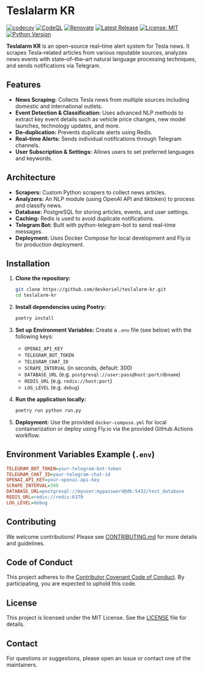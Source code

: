# Teslalarm KR

[![codecov](https://codecov.io/gh/devkoriel/teslalarm-kr/graph/badge.svg?token=I08064ZBM8)](https://codecov.io/gh/devkoriel/teslalarm-kr)
[![CodeQL](https://github.com/devkoriel/teslalarm-kr/actions/workflows/codeql.yml/badge.svg)](https://github.com/devkoriel/teslalarm-kr/actions/workflows/codeql.yml)
[![Renovate](https://img.shields.io/badge/renovate-enabled-brightgreen.svg)](https://renovatebot.com/)
[![Latest Release](https://img.shields.io/github/release/devkoriel/teslalarm-kr.svg)](https://github.com/devkoriel/teslalarm-kr/releases)
[![License: MIT](https://img.shields.io/badge/License-MIT-yellow.svg)](https://opensource.org/licenses/MIT)
[![Python Version](https://img.shields.io/badge/python-3.13-blue.svg)](https://www.python.org/)

**Teslalarm KR** is an open–source real–time alert system for Tesla news. It scrapes Tesla–related articles from various reputable sources, analyzes news events with state–of–the–art natural language processing techniques, and sends notifications via Telegram.

## Features

-   **News Scraping:** Collects Tesla news from multiple sources including domestic and international outlets.
-   **Event Detection & Classification:** Uses advanced NLP methods to extract key event details such as vehicle price changes, new model launches, technology updates, and more.
-   **De–duplication:** Prevents duplicate alerts using Redis.
-   **Real–time Alerts:** Sends individual notifications through Telegram channels.
-   **User Subscription & Settings:** Allows users to set preferred languages and keywords.

## Architecture

-   **Scrapers:** Custom Python scrapers to collect news articles.
-   **Analyzers:** An NLP module (using OpenAI API and tiktoken) to process and classify news.
-   **Database:** PostgreSQL for storing articles, events, and user settings.
-   **Caching:** Redis is used to avoid duplicate notifications.
-   **Telegram Bot:** Built with python-telegram-bot to send real–time messages.
-   **Deployment:** Uses Docker Compose for local development and Fly.io for production deployment.

## Installation

1. **Clone the repository:**

    ```bash
    git clone https://github.com/devkoriel/teslalarm-kr.git
    cd teslalarm-kr
    ```

2. **Install dependencies using Poetry:**

    ```bash
    poetry install
    ```

3. **Set up Environment Variables:**
   Create a `.env` file (see below) with the following keys:

    - `OPENAI_API_KEY`
    - `TELEGRAM_BOT_TOKEN`
    - `TELEGRAM_CHAT_ID`
    - `SCRAPE_INTERVAL` (in seconds, default: 300)
    - `DATABASE_URL` (e.g. `postgresql://user:pass@host:port/dbname`)
    - `REDIS_URL` (e.g. `redis://host:port`)
    - `LOG_LEVEL` (e.g. `debug`)

4. **Run the application locally:**

    ```bash
    poetry run python run.py
    ```

5. **Deployment:**
   Use the provided `docker-compose.yml` for local containerization or deploy using Fly.io via the provided GitHub Actions workflow.

## Environment Variables Example (`.env`)

```ini
TELEGRAM_BOT_TOKEN=your-telegram-bot-token
TELEGRAM_CHAT_ID=your-telegram-chat-id
OPENAI_API_KEY=your-openai-api-key
SCRAPE_INTERVAL=300
DATABASE_URL=postgresql://myuser:mypassword@db:5432/test_database
REDIS_URL=redis://redis:6379
LOG_LEVEL=debug
```

## Contributing

We welcome contributions! Please see [CONTRIBUTING.md](./CONTRIBUTING.md) for more details and guidelines.

## Code of Conduct

This project adheres to the [Contributor Covenant Code of Conduct](./CODE_OF_CONDUCT.md). By participating, you are expected to uphold this code.

## License

This project is licensed under the MIT License. See the [LICENSE](./LICENSE) file for details.

## Contact

For questions or suggestions, please open an issue or contact one of the maintainers.
